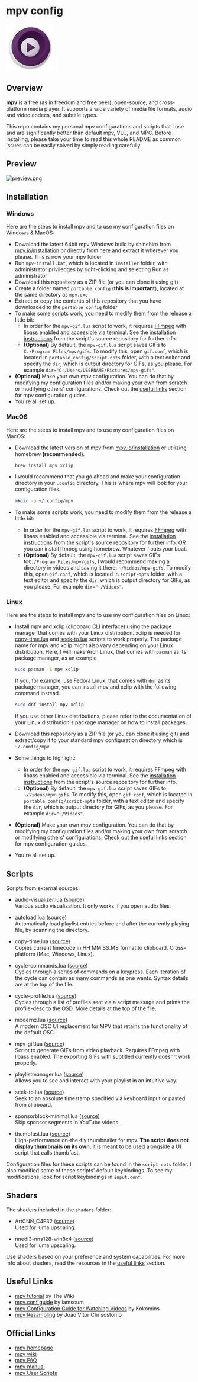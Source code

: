 # mpv config

![mpv logo](https://raw.githubusercontent.com/mpv-player/mpv.io/master/source/images/mpv-logo-128.png)

## Overview

**mpv** is a free (as in freedom and free beer), open-source, and cross-platform media player. It supports
a wide variety of media file formats, audio and video codecs, and subtitle types.

This repo contains my personal mpv configurations and scripts that I use and are significantly better than default mpv, VLC, and MPC. Before installing, please take your time to read this whole README as common issues can be easily solved by simply reading carefully.

## Preview

[![preview.png](https://i.postimg.cc/8zNHHPHy/preview.png)](https://postimg.cc/VdZnsw2M)

## Installation

### Windows

Here are the steps to install mpv and to use my configuration files on Windows &
MacOS:

- Download the latest 64bit mpv Windows build by shinchiro from [mpv.io/installation](https://mpv.io/installation/) or directly from [here](https://sourceforge.net/projects/mpv-player-windows/files/) and extract it wherever you please. This is now your mpv folder
- Run `mpv-install.bat`, which is located in `installer` folder, with administrator priviledges by right-clicking and selecting Run as administrator
- Download this repository as a ZIP file (or you can clone it using git)
- Create a folder named `portable_config` (**this is important**), located at the same directory as `mpv.exe`
- Extract or copy the contents of this repository that you have downloaded to the `portable_config` folder
- To make some scripts work, you need to modify them from the release a little bit:
  - In order for the `mpv-gif.lua` script to work, it requires [FFmpeg](https://ffmpeg.org/) with libass enabled and accessible via terminal. See the [installation instructions](https://github.com/Scheliux/mpv-gif-generator#installation) from the script's source repository for further info.
  - **(Optional)** By default, the `mpv-gif.lua` script saves GIFs to `C:/Program Files/mpv/gifs`. To modify this, open `gif.conf`, which is located in `portable_config/script-opts` folder, with a text editor and specify the `dir`, which is output directory for GIFs, as you please. For example `dir="C:/Users/USERNAME/Pictures/mpv-gifs"`.
- **(Optional)** Make your own mpv configuration. You can do that by modifying my configuration files and/or making your own from scratch or modifying others' configurations. Check out the [useful links](#useful-links) section for mpv configuration guides.
- You're all set up.

### MacOS

Here are the steps to install mpv and to use my configuration files on MacOS:

- Download the latest version of mpv from [mpv.io/installation](https://mpv.io/installation/) or utilizing homebrew **(recommended)**.

  ```bash
  brew install mpv xclip
  ```

- I would recommend that you go ahead and make your configuration directory in
  your `.config` directory. This is where mpv will look for your configuration files.

  ```bash
  mkdir -p ~/.config/mpv
  ```

- To make some scripts work, you need to modify them from the release a little bit:

  - In order for the `mpv-gif.lua` script to work, it requires [FFmpeg](https://ffmpeg.org/) with libass enabled and accessible via terminal. See the [installation instructions](https://github.com/Scheliux/mpv-gif-generator#installation) from the script's source repository for further info. _OR_ you can install ffmpeg using homebrew. Whatever floats your boat.
  - **(Optional)** By default, the `mpv-gif.lua` script saves GIFs to`C:/Program Files/mpv/gifs`, I would recommend making a directory in videos and saving it there: `~/Videos/mpv-gifs`. To modify this, open `gif.conf`, which is located in `script-opts` folder, with a text editor and specify the `dir`, which is output directory for GIFs, as you please. For example `dir="~/Videos"`.

### Linux

Here are the steps to install mpv and to use my configuration files on Linux:

- Install mpv and xclip (clipboard CLI interface) using the package manager that comes with your Linux distribution. xclip is needed for [copy-time.lua](https://github.com/noelsimbolon/mpv-config/blob/linux/scripts/copy-time.lua) and [seek-to.lua](https://github.com/noelsimbolon/mpv-config/blob/linux/scripts/seek-to.lua) scripts to work properly. The package name for mpv and xclip might also vary depending on your Linux distribution. Here, I will make Arch Linux, that comes with `pacman` as its package manager, as an example

  ```bash
  sudo pacman -S mpv xclip
  ```

  If you, for example, use Fedora Linux, that comes with `dnf` as its package manager, you can install mpv and xclip with the following command instead.

  ```bash
  sudo dnf install mpv xclip
  ```

  If you use other Linux distributions, please refer to the documentation of your Linux distribution's package manager on how to install packages.

- Download this repository as a ZIP file (or you can clone it using git) and extract/copy it to your standard mpv configuration directory which is `~/.config/mpv`
- Some things to highlight:
  - In order for the `mpv-gif.lua` script to work, it requires [FFmpeg](https://ffmpeg.org/) with libass enabled and accessible via terminal. See the [installation instructions](https://github.com/Scheliux/mpv-gif-generator#installation) from the script's source repository for further info.
  - **(Optional)** By default, the `mpv-gif.lua` script saves GIFs to `~/Videos/mpv-gifs`. To modify this, open `gif.conf`, which is located in `portable_config/script-opts` folder, with a text editor and specify the `dir`, which is output directory for GIFs, as you please. For example `dir="~/Videos"`.
- **(Optional)** Make your own mpv configuration. You can do that by modifying my configuration files and/or making your own from scratch or modifying others' configurations. Check out the [useful links](#useful-links) section for mpv configuration guides.
- You're all set up.

## Scripts

Scripts from external sources:

- audio-visualizer.lua ([source](https://github.com/mfcc64/mpv-scripts#visualizerlua))\
  Various audio visualization. It only works if you open audio files.
- autoload.lua ([source](https://github.com/mpv-player/mpv/blob/master/TOOLS/lua/autoload.lua))\
  Automatically load playlist entries before and after the currently playing file, by scanning the directory.

- copy-time.lua ([source](https://github.com/linguisticmind/mpv-scripts/tree/master/copy-time))\
  Copies current timecode in HH:MM:SS.MS format to clipboard. Cross-platform (Mac, Windows, Linux).

- cycle-commands.lua ([source](https://github.com/CogentRedTester/mpv-scripts#cycle-commands))\
  Cycles through a series of commands on a keypress. Each iteration of the cycle can contain as many commands as one wants. Syntax details are at the top of the file.

- cycle-profile.lua ([source](https://github.com/CogentRedTester/mpv-scripts#cycle-profile))\
  Cycles through a list of profiles sent via a script message and prints the profile-desc to the OSD. More details at the top of the file.

- modernz.lua ([source](https://github.com/Samillion/ModernZ))\
  A modern OSC UI replacement for MPV that retains the functionality of the default OSC.

- mpv-gif.lua ([source](https://github.com/Scheliux/mpv-gif-generator))\
  Script to generate GIFs from video playback. Requires FFmpeg with libass enabled. The exporting GIFs with subtitled currently doesn't work properly.

- playlistmanager.lua ([source](https://github.com/jonniek/mpv-playlistmanager))\
  Allows you to see and interact with your playlist in an intuitive way.

- seek-to.lua ([source](https://github.com/dexeonify/mpv-config/blob/main/scripts/seek-to.lua))\
  Seek to an absolute timestamp specified via keyboard input or pasted from clipboard.

- sponsorblock-minimal.lua ([source](https://codeberg.org/jouni/mpv_sponsorblock_minimal))\
  Skip sponsor segments in YouTube videos.

- thumbfast.lua ([source](https://github.com/po5/thumbfast))\
  High-performance on-the-fly thumbnailer for mpv. **The script does not display thumbnails on its own**, it is meant to be used alongside a UI script that calls thumbfast.

Configuration files for these scripts can be found in the `script-opts` folder. I also modified some of these scripts' default keybindings. To see my modifications, look for script keybindings in `input.conf`.

## Shaders

The shaders included in the `shaders` folder:

- ArtCNN_C4F32 ([source](https://github.com/Artoriuz/ArtCNN/blob/main/GLSL/ArtCNN_C4F32.glsl))\
  Used for luma upscaling.

- nnedi3-nns128-win8x4 ([source](https://github.com/bjin/mpv-prescalers/tree/master))\
  Used for luma upscaling.

Use shaders based on your preference and system capabilities. For more info about shaders, read the resources in the [useful links](#useful-links) section.

## Useful Links

- [mpv tutorial](https://thewiki.moe/tutorials/mpv/) by The Wiki
- [mpv.conf guide](https://iamscum.wordpress.com/guides/videoplayback-guide/mpv-conf/) by iamscum
- [mpv Configuration Guide for Watching Videos](https://kokomins.wordpress.com/2019/10/14/mpv-config-guide/) by Kokomins
- [mpv Resampling](https://artoriuz.github.io/blog/mpv_upscaling.html) by João Vitor Chrisóstomo

## Official Links

- [mpv homepage](https://mpv.io/)
- [mpv wiki](https://github.com/mpv-player/mpv/wiki)
- [mpv FAQ](https://github.com/mpv-player/mpv/wiki/FAQ)
- [mpv manual](https://mpv.io/manual/stable/)
- [mpv User Scripts](https://github.com/mpv-player/mpv/wiki/User-Scripts)
